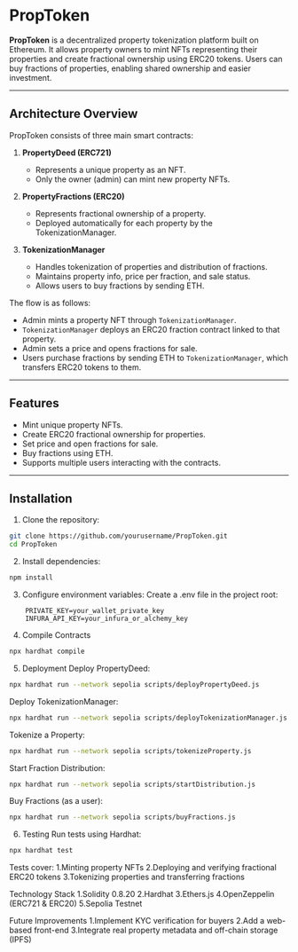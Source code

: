 # PropToken

**PropToken** is a decentralized property tokenization platform built on Ethereum. It allows property owners to mint NFTs representing their properties and create fractional ownership using ERC20 tokens. Users can buy fractions of properties, enabling shared ownership and easier investment.

---

## Architecture Overview

PropToken consists of three main smart contracts:

1. **PropertyDeed (ERC721)**  
   - Represents a unique property as an NFT.  
   - Only the owner (admin) can mint new property NFTs.  

2. **PropertyFractions (ERC20)**  
   - Represents fractional ownership of a property.  
   - Deployed automatically for each property by the TokenizationManager.  

3. **TokenizationManager**  
   - Handles tokenization of properties and distribution of fractions.  
   - Maintains property info, price per fraction, and sale status.  
   - Allows users to buy fractions by sending ETH.

The flow is as follows:  
- Admin mints a property NFT through `TokenizationManager`.  
- `TokenizationManager` deploys an ERC20 fraction contract linked to that property.  
- Admin sets a price and opens fractions for sale.  
- Users purchase fractions by sending ETH to `TokenizationManager`, which transfers ERC20 tokens to them.

---

## Features

- Mint unique property NFTs.
- Create ERC20 fractional ownership for properties.
- Set price and open fractions for sale.
- Buy fractions using ETH.
- Supports multiple users interacting with the contracts.

---

## Installation

1. Clone the repository:

```bash
git clone https://github.com/yourusername/PropToken.git
cd PropToken
```
2. Install dependencies:
```bash
npm install
```
3. Configure environment variables:
   Create a .env file in the project root:
```
    PRIVATE_KEY=your_wallet_private_key
    INFURA_API_KEY=your_infura_or_alchemy_key
```
4. Compile Contracts
```bash
npx hardhat compile
```
5. Deployment
   Deploy PropertyDeed:
```bash
npx hardhat run --network sepolia scripts/deployPropertyDeed.js
```
   Deploy TokenizationManager:
``` bash
npx hardhat run --network sepolia scripts/deployTokenizationManager.js
```
   Tokenize a Property:
``` bash
npx hardhat run --network sepolia scripts/tokenizeProperty.js
```
  Start Fraction Distribution:
```bash
npx hardhat run --network sepolia scripts/startDistribution.js
```
  Buy Fractions (as a user):
```bash
npx hardhat run --network sepolia scripts/buyFractions.js
```
6. Testing
   Run tests using Hardhat:
```bash
npx hardhat test
```

Tests cover:
1.Minting property NFTs
2.Deploying and verifying fractional ERC20 tokens
3.Tokenizing properties and transferring fractions

Technology Stack
1.Solidity 0.8.20
2.Hardhat
3.Ethers.js
4.OpenZeppelin (ERC721 & ERC20)
5.Sepolia Testnet

Future Improvements
1.Implement KYC verification for buyers
2.Add a web-based front-end
3.Integrate real property metadata and off-chain storage (IPFS)
